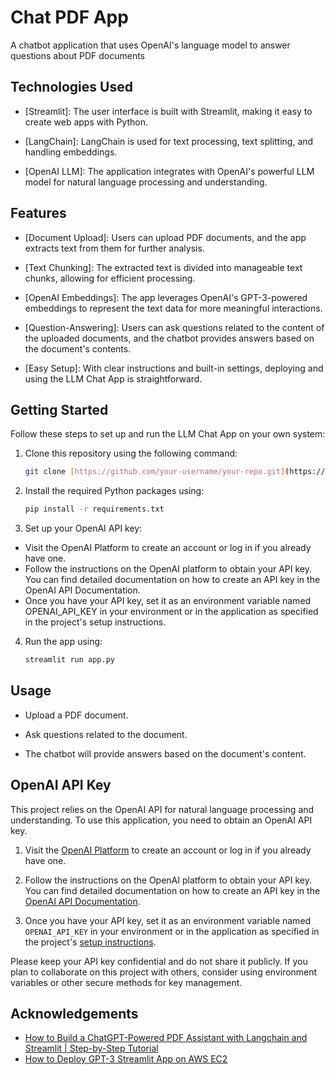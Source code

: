 
# Chat PDF App 

A chatbot application that uses OpenAI's language model to answer questions about PDF documents

## Technologies Used
 - [Streamlit]: The user interface is built with Streamlit, making it easy to create web apps with Python.

 - [LangChain]: LangChain is used for text processing, text splitting, and handling embeddings.

 - [OpenAI LLM]: The application integrates with OpenAI's powerful LLM model for natural language processing and understanding.


## Features
 - [Document Upload]: Users can upload PDF documents, and the app extracts text from them for further analysis.

 - [Text Chunking]: The extracted text is divided into manageable text chunks, allowing for efficient processing.

 - [OpenAI Embeddings]: The app leverages OpenAI's GPT-3-powered embeddings to represent the text data for more meaningful interactions.

 - [Question-Answering]: Users can ask questions related to the content of the uploaded documents, and the chatbot provides answers based on the document's contents.

 - [Easy Setup]: With clear instructions and built-in settings, deploying and using the LLM Chat App is straightforward.


## Getting Started
Follow these steps to set up and run the LLM Chat App on your own system:

1. Clone this repository using the following command:
   ```sh
   git clone [https://github.com/your-username/your-repo.git](https://github.com/Mayuresh2703/Chat-PDF-App)

2. Install the required Python packages using:
    ```sh
    pip install -r requirements.txt

3. Set up your OpenAI API key:

 - Visit the OpenAI Platform to create an account or log in if you already have one.
 - Follow the instructions on the OpenAI platform to obtain your API key. You can find detailed documentation on how to create an API key in the OpenAI API Documentation.
 - Once you have your API key, set it as an environment variable named OPENAI_API_KEY in your environment or in the application as specified in the project's setup instructions.

4. Run the app using:
    ```sh
    streamlit run app.py


## Usage
 - Upload a PDF document.

 - Ask questions related to the document.

 - The chatbot will provide answers based on the document's content.

## OpenAI API Key

This project relies on the OpenAI API for natural language processing and understanding. To use this application, you need to obtain an OpenAI API key.

1. Visit the [OpenAI Platform](https://platform.openai.com/) to create an account or log in if you already have one.

2. Follow the instructions on the OpenAI platform to obtain your API key. You can find detailed documentation on how to create an API key in the [OpenAI API Documentation](https://platform.openai.com/docs/guides/authentication).

3. Once you have your API key, set it as an environment variable named `OPENAI_API_KEY` in your environment or in the application as specified in the project's [setup instructions](#getting-started).

Please keep your API key confidential and do not share it publicly. If you plan to collaborate on this project with others, consider using environment variables or other secure methods for key management.

## Acknowledgements

 - [How to Build a ChatGPT-Powered PDF Assistant with Langchain and Streamlit | Step-by-Step Tutorial ](https://www.youtube.com/watch?v=RIWbalZ7sTo)
 - [How to Deploy GPT-3 Streamlit App on AWS EC2](https://www.youtube.com/watch?v=904cW9lJ7LQ)

